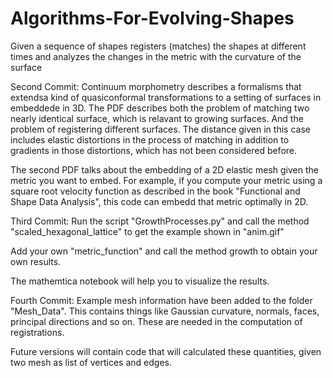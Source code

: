 # Algorithms-For-Evolving-Shapes
Given a sequence of shapes registers (matches) the shapes at different times and analyzes the changes in the metric with the curvature of the surface


Second Commit:
Continuum morphometry describes a formalisms that extendsa kind of quasiconformal transformations to a setting of surfaces in embeddede in 3D. The PDF describes both the problem of matching two nearly identical surface, which is relavant to growing surfaces. And the problem of registering different surfaces. The distance given in this case includes elastic distortions in the process of matching in addition to gradients in those distortions, which has not been considered before.

The second PDF talks about the embedding of a 2D elastic mesh given the metric you want to embed. For example, if you compute your metric using a square root velocity function as described in the book "Functional and Shape Data Analysis", this code can embedd that metric optimally in 2D.


Third Commit: 
Run the script "GrowthProcesses.py" and call the method "scaled_hexagonal_lattice" to get the example shown in "anim.gif"

Add your own "metric_function" and call the method growth to obtain your own results.

The mathemtica notebook will help you to visualize the results.


Fourth Commit: 
Example mesh information have been added to the folder "Mesh_Data". This contains things like Gaussian curvature, normals, faces, principal directions and so on. These are needed in the computation of registrations. 

Future versions will contain code that will calculated these quantities, given two mesh as list of vertices and edges.
